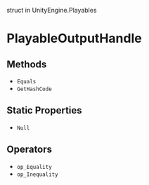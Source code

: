 struct in UnityEngine.Playables
# PlayableOutputHandle

## Methods
- `Equals`
- `GetHashCode`
## Static Properties
- `Null`
## Operators
- `op_Equality`
- `op_Inequality`
